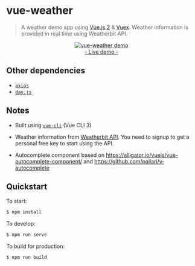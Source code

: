 # vue-weather
> A weather demo app using [Vue.js 2](http://vuejs.org/guide/) & [Vuex](https://github.com/vuejs/vuex). Weather information is provided in real time using Weatherbit API.

<p align="center">
	<a href="http://www.ozoono.com/vuejs/vue-weather/index.html" target="_blank">
 		<img src="http://www.ozoono.com/vuejs/vue-weather/screenshot_.png" alt="vue-weather demo" />
 		<br/>
 		- Live demo -
 	</a>
</p>

## Other dependencies
 - [`axios`](https://github.com/axios/axios)
 - [`day.js`](https://github.com/iamkun/dayjs)

## Notes
* Built using  [`vue-cli`](https://github.com/vuejs/vue-cli) (Vue CLI 3)

* Weather information from [Weatherbit API](https://www.weatherbit.io). You need to signup to get a personal free key to start using the API.

* Autocomplete component based on https://alligator.io/vuejs/vue-autocomplete-component/ and https://github.com/paliari/v-autocomplete

## Quickstart
To start:
```bash
$ npm install
```

To develop:
```bash
$ npm run serve
```

To build for production:
```bash
$ npm run build
```
